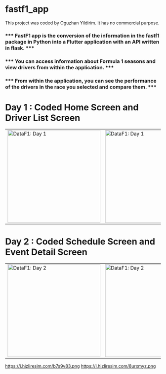 # fastf1_app
This project was coded by Oguzhan Yildirim. It has no commercial purpose.


<h3> *** FastF1 app is the conversion of the information in the fastf1 package in Python into a Flutter application with an API written in flask. *** </h3>
<h3> *** You can access information about Formula 1 seasons and view drivers from within the application. *** </h3>
<h3> *** From within the application, you can see the performance of the drivers in the race you selected and compare them. *** </h3>



<h1> Day 1 : Coded Home Screen and Driver List Screen </h1>

<table style="width:100%">
  <tr>
    <td><img src="https://i.hizliresim.com/c7kztm8.png" alt="DataF1: Day 1" width = "300"></td>
    <td><img src="https://i.hizliresim.com/jvb79so.png" alt="DataF1: Day 1" width = "300"></td>
  </tr>
</table>

<h1> Day 2 : Coded Schedule Screen and Event Detail Screen </h1>

<table style="width:100%">
  <tr>
    <td><img src="https://i.hizliresim.com/b7s9v83.png" alt="DataF1: Day 2" width = "300"></td>
    <td><img src="https://i.hizliresim.com/8urxmyz.png" alt="DataF1: Day 2" width = "300"></td>

  </tr>
</table>




https://i.hizliresim.com/b7s9v83.png
https://i.hizliresim.com/8urxmyz.png
